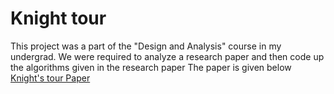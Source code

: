 # Knight tour

This project was a part of the "Design and Analysis" course in my undergrad. We were required to analyze a research paper and then code up the algorithms given in the research paper
The paper is given below
[Knight's tour Paper](http://w1.csie.ntnu.edu.tw/~linss/knighttours/Optimal_algorithms_for_constructing_knight's_tours_DAM_2005_paper.pdf)
 

